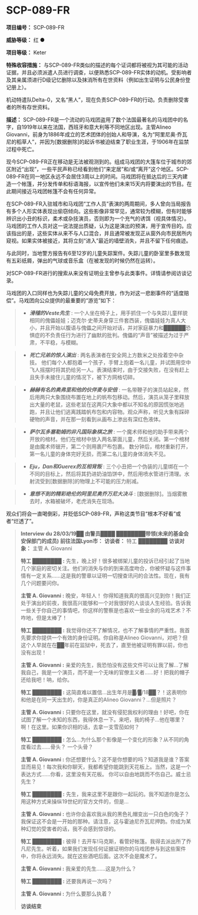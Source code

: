 # SCP-089-FR

**项目编号：**  SCP-089-FR

**威胁等级：**  红 ●

**项目等级：**  Keter

**特殊收容措施：**  与SCP-089-FR类似的描述的每个证词都将被视为其可能的活动证据，并且必须派遣人员进行调查，以便熟悉SCP-089-FR实体的动机。受影响者及其亲属须进行D级记忆删除以及抹消所有在世资料（例如出生证明与公民身份登记册上）。

机动特遣队Delta-0，又名“黑人”，现在负责SCP-089-FR的行动。负责删除受害者的所有存世资料。

**描述：**  SCP-089-FR是一个流动的马戏团盗用了数个法国最著名的马戏团中的名字，自1919年以来在法国，西班牙和意大利等不同地区出现。主管Alineo Giovanni，前身为1886年成立的艺术团体的创始人和导演，名为“阿里尼奥·乔瓦尼的稻草人”，并因为[数据删除]的起诉书被迫结束了职业生涯，于1906年在监禁过程中死亡。

现今SCP-089-FR正在移动是无法被观测到的。组成马戏团的大篷车位于城市的郊区附近“出现”，一些平民声称已经看到他们“来定居”和/或“离开”这个地区。SCP-089-FR在同一地区永远不会居住3周以上的时间。马戏团将在抵达后的三天内建造一个帐篷，并分发传单和标语海报，以宣传他们未来15天内将要演出的节目。在此期间接近马戏团帐篷不会有任何异常。


在SCP-089-FR入驻城市和马戏团“工作人员”表演的两周期间，多人曾向当局报告有多个人形实体表现出偷窃倾向。这些影像非常罕见，通常较为模糊，但有时能够辨识出小丑的标识，柔术或杂技演员，否则即为一个充气的诱饵（视具体情况）。马戏团的工作人员对这一说法提出质疑，认为这是演出的预演，用于宣传目的。应该指出的是，这些实体从来不与人口混合，并且通常被发现正从窗外向市民居所内窥视。如果实体被接近，其将立刻“进入”最近的墙壁消失，并且不留下任何痕迹。

与此同时，当地警方报告有6至12岁的儿童失踪案件。失踪儿童的卧室里多数发现有五彩纸屑，弹出的气球或音乐盒（在被发现的时候仍然在运转）。

对SCP-089-FR进行的搜索从来没有证明业主曾参与此类事件。详情请参阅访谈记录。

马戏团的入口同样也为失踪儿童的父母免费开放，作为对这一悲剧事件的“适度赔偿”。马戏团向公众提供的最重要的“游览”如下：


> - *<strong>&#28369;&#31293;&#30340;Veste&#20808;&#29983;</strong>*  : 一个人坐在椅子上，用手抓住一个与失踪儿童样貌相同的傀儡娃娃；迈克尔·史蒂夫身穿三件套西装，傀儡娃娃为真人大小，并且开始以腹语与傀儡之间开始对话，并对家庭暴力和██████恐惧症的不负责任行为进行了幽默的批判。傀儡的“声音”被描述为过于严肃，不平稳，与模糊。
> 


> - *<strong>&#27515;&#20129;&#20804;&#24351;&#30340;&#24778;&#20154;&#28436;&#20986;</strong>*  : 两名表演者在安全网上方数米之处拴着空中杂技。 他们每个人都抱着一个孩子，手臂上抱着一名儿童，并试图用空中飞人摇摆时将其扔给另一人。表演结束时，由于交接失败，在没有赶上且失手未接住儿童的情况下，被下方网格切碎。
> 


> - *<strong>&#36203;&#36203;&#26377;&#21517;&#30340;&#22885;&#24343;&#37324;&#21644;&#20182;&#30340;&#20249;&#20276;&#40614;&#19982;&#23433;&#20493;</strong>*  : 一名带鞭子的演员站起来，然后用两只大象围绕布置在地上的帆布包移动。然后，演员从笼子里释放出大量的老鼠，这些老鼠在这两只大象中都以不知名的原因慌张地逃跑，并且让他们逃离践踏帆布包和内容物。观众声称，听见大象有踩碎硬物的声音，并在那一刻看到从画布上渗出有深红色液体。
> 


> - *<strong>&#33832;&#23572;&#29926;&#22810;&#22622;&#21202;&#22982;&#30340;&#38750;&#20961;&#22269;&#38469;&#35937;&#26827;&#20043;&#26053;</strong>*  : 一个魔术师和他的助手带来两个开放的棺材。他们在棺材中放入两名蒙面儿童，然后关闭。第一个棺材是由魔术师锯开，第二个则用裹尸布包裹。 数分钟后，棺材重新打开，第一名儿童的身体完好无损，而第二名儿童的身体消失不见。
> 


> - *<strong>Eju&#65292;Dan&#21644;Guerex&#30340;&#20114;&#30456;&#32972;&#21467;</strong>*  : 三个小丑把一个伪装的儿童绑在一个不同的目标上，然后将其扔进奶油馅饼中，然后用喷水管进行清理。水射流受到[数据删除]的物理上不可能的压力削减。
> 


> - *<strong>&#24847;&#24819;&#19981;&#21040;&#30340;&#31934;&#24425;&#32477;&#20262;&#30340;&#38463;&#37324;&#23612;&#22885;&#20052;&#19975;&#23612;&#22823;&#20915;&#26007;</strong>*  : [数据删除]。当烟雾散去时，水箱被破坏，老虎消失在现场。
> 

观众们将会一直喝倒彩，并贬低SCP-089-FR，声称这类节目“根本不好看”或者“烂透了”。


> **Interview du 28/03/19██ 由警员████ ████████带领(未来的基金会安保部门的成员) 前往法国Lyon市：** 
**访谈者：**  特工 ████████
**访谈对象：**  主管 A. Giovanni
> 
> **特工 ████████ :**  先生，晚上好！很多被绑架儿童的投诉已经引起了当地几个家庭的密切关注。他们的消失与你的到来高度吻合，你被怀疑与这件事情有一定关系……这是我的警章以证明一切搜查讯问的合法性。现在，我有几个问题要问你。
> 
> **主管 A. Giovanni :**  晚安，年轻人！ 你得知道我真的很高兴见到你！我们正处于演出的前夜，我很高兴能够和一个对我很好的人谈谈人生经验。告诉我一些关于你自己的事情吧，你这样的警察是也喜欢一些业余的马戏艺术？不咋地，但是太棒了！
> 
> **特工 ████████ :**  我觉得你还不了解情况，也不了解事情的严重性。我首先要求你提供一个有效的身份证明。你自称是Alineo Giovanni，对吧？但这个人早就在在██年前在监狱中，死去了，直至他被证明有罪以前，你也没有出现！
> 
> **主管 A. Giovanni :**  亲爱的先生，我恐怕没有这些文件可以让我了解…了解我自己，我是一个演员，而不是一个无味的官僚主义者……好！把我的帽子还给我吧！呐，给你。
> 
> **特工 ████████ :**  这简直难以置信…出生年月是█/█/18██？！这表明你和他是在同一天出生的，你是真正的Alineo Giovanni？…但是照片？
> 
> **主管 A. Giovanni :**  只要你在这里，就没有侵犯我权利的理由！好吧，你在试图了解一个未知的东西，我得休息一下。来吧，我的椅子…他在哪里？啊！在这里。如果你识相的话，去拿一支雪茄如何？
> 
> **特工 ████████ :**  怎么…为什么那个影像是一个变化的形象？从不同的角度看过去……骨头？ 一个头骨？
> 
> **主管 A. Giovanni :**  你还想要什么？这不是你想要的吗？知道我是谁？答案显而易见！每次我和你聊天，我都希望你能跳到天花板上。当然，这是一个表达方式……你看，这里没有天花板。 你可以自由地跳而不伤自己。威士忌先生？
> 
> **特工 ████████ :**  先生，我来这里不是跟你一起玩的。我不知道你是怎么用这种方式来操纵19世纪的官方文件的，但是…
> 
> **主管 A. Giovanni :**  也许你会喜欢我从我的黑色礼帽变出一只白色的兔子？我保证这不会是一开始的那种。请注意，这与霍迪尼乔瓦尼押韵。你成为某种幻觉的受害者的话，我不会感到惊讶的。
> 
> **特工 ████████ :**  彼得！去开车!马克斯，看管好帐篷。我得去派出所了乔凡尼先生。听着，如果我们发现任何证据证明你的马戏团参与到这些案件中，你将永远消失。就在这些酒吧后面。这次不会是魔术了。
> 
> **主管 A. Giovanni :**  我亲爱的先生……这是为什么？
> 
> **特工 ████████ :**  还要我再说一次吗？
> 
> **主管 A. Giovanni :**  为什么要那么执着？
> 
> **访谈结束** 
> 



